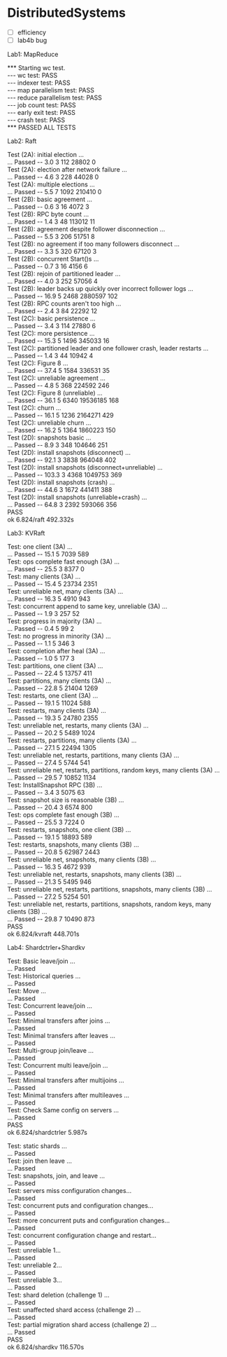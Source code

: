 # DistributedSystems

- [ ] efficiency
- [ ] lab4b bug

Lab1: MapReduce  

*** Starting wc test.  
--- wc test: PASS  
--- indexer test: PASS  
--- map parallelism test: PASS  
--- reduce parallelism test: PASS  
--- job count test: PASS  
--- early exit test: PASS  
--- crash test: PASS  
*** PASSED ALL TESTS  

Lab2: Raft  

Test (2A): initial election ...  
  ... Passed --   3.0  3  112   28802    0  
Test (2A): election after network failure ...  
  ... Passed --   4.6  3  228   44028    0  
Test (2A): multiple elections ...  
  ... Passed --   5.5  7 1092  210410    0  
Test (2B): basic agreement ...  
  ... Passed --   0.6  3   16    4072    3  
Test (2B): RPC byte count ...  
  ... Passed --   1.4  3   48  113012   11  
Test (2B): agreement despite follower disconnection ...  
  ... Passed --   5.5  3  206   51751    8  
Test (2B): no agreement if too many followers disconnect ...  
  ... Passed --   3.3  5  320   67120    3  
Test (2B): concurrent Start()s ...  
  ... Passed --   0.7  3   16    4156    6  
Test (2B): rejoin of partitioned leader ...  
  ... Passed --   4.0  3  252   57056    4  
Test (2B): leader backs up quickly over incorrect follower logs ...  
  ... Passed --  16.9  5 2468 2880597  102  
Test (2B): RPC counts aren't too high ...  
  ... Passed --   2.4  3   84   22292   12  
Test (2C): basic persistence ...  
  ... Passed --   3.4  3  114   27880    6  
Test (2C): more persistence ...  
  ... Passed --  15.3  5 1496  345033   16  
Test (2C): partitioned leader and one follower crash, leader restarts ...  
  ... Passed --   1.4  3   44   10942    4  
Test (2C): Figure 8 ...  
  ... Passed --  37.4  5 1584  336531   35  
Test (2C): unreliable agreement ...  
  ... Passed --   4.8  5  368  224592  246  
Test (2C): Figure 8 (unreliable) ...  
  ... Passed --  36.1  5 6340 19536185  168  
Test (2C): churn ...  
  ... Passed --  16.1  5 1236 2164271  429  
Test (2C): unreliable churn ...  
  ... Passed --  16.2  5 1364 1860223  150  
Test (2D): snapshots basic ...  
  ... Passed --   8.9  3  348  104646  251  
Test (2D): install snapshots (disconnect) ...  
  ... Passed --  92.1  3 3838  964048  402  
Test (2D): install snapshots (disconnect+unreliable) ...  
  ... Passed --  103.3  3 4368 1049753  369  
Test (2D): install snapshots (crash) ...  
  ... Passed --  44.6  3 1672  441411  388  
Test (2D): install snapshots (unreliable+crash) ...  
  ... Passed --  64.8  3 2392  593066  356  
PASS  
ok  	6.824/raft	492.332s  

Lab3: KVRaft  

Test: one client (3A) ...  
  ... Passed --  15.1  5  7039  589  
Test: ops complete fast enough (3A) ...  
  ... Passed --  25.5  3  8377    0  
Test: many clients (3A) ...  
  ... Passed --  15.4  5 23734 2351  
Test: unreliable net, many clients (3A) ...  
  ... Passed --  16.3  5  4910  943  
Test: concurrent append to same key, unreliable (3A) ...  
  ... Passed --   1.9  3   257   52  
Test: progress in majority (3A) ...  
  ... Passed --   0.4  5    99    2  
Test: no progress in minority (3A) ...  
  ... Passed --   1.1  5   346    3  
Test: completion after heal (3A) ...  
  ... Passed --   1.0  5   177    3  
Test: partitions, one client (3A) ...  
  ... Passed --  22.4  5 13757  411  
Test: partitions, many clients (3A) ...  
  ... Passed --  22.8  5 21404 1269  
Test: restarts, one client (3A) ...  
  ... Passed --  19.1  5 11024  588  
Test: restarts, many clients (3A) ...  
  ... Passed --  19.3  5 24780 2355  
Test: unreliable net, restarts, many clients (3A) ...  
  ... Passed --  20.2  5  5489 1024  
Test: restarts, partitions, many clients (3A) ...  
  ... Passed --  27.1  5 22494 1305  
Test: unreliable net, restarts, partitions, many clients (3A) ...  
  ... Passed --  27.4  5  5744  541  
Test: unreliable net, restarts, partitions, random keys, many clients (3A) ...  
  ... Passed --  29.5  7 10852 1134  
Test: InstallSnapshot RPC (3B) ...  
  ... Passed --   3.4  3  5075   63  
Test: snapshot size is reasonable (3B) ...  
  ... Passed --  20.4  3  6574  800  
Test: ops complete fast enough (3B) ...  
  ... Passed --  25.5  3  7224    0  
Test: restarts, snapshots, one client (3B) ...  
  ... Passed --  19.1  5 18893  589  
Test: restarts, snapshots, many clients (3B) ...  
  ... Passed --  20.8  5 62987 2443  
Test: unreliable net, snapshots, many clients (3B) ...  
  ... Passed --  16.3  5  4672  939  
Test: unreliable net, restarts, snapshots, many clients (3B) ...  
  ... Passed --  21.3  5  5495  946  
Test: unreliable net, restarts, partitions, snapshots, many clients (3B) ...  
  ... Passed --  27.2  5  5254  501  
Test: unreliable net, restarts, partitions, snapshots, random keys, many clients (3B) ...  
  ... Passed --  29.8  7 10490  873  
PASS  
ok  	6.824/kvraft	448.701s  

Lab4: Shardctrler+Shardkv  

Test: Basic leave/join ...  
  ... Passed  
Test: Historical queries ...  
  ... Passed  
Test: Move ...  
  ... Passed  
Test: Concurrent leave/join ...  
  ... Passed  
Test: Minimal transfers after joins ...  
  ... Passed  
Test: Minimal transfers after leaves ...  
  ... Passed  
Test: Multi-group join/leave ...  
  ... Passed  
Test: Concurrent multi leave/join ...  
  ... Passed  
Test: Minimal transfers after multijoins ...  
  ... Passed  
Test: Minimal transfers after multileaves ...  
  ... Passed  
Test: Check Same config on servers ...  
  ... Passed  
PASS  
ok  	6.824/shardctrler	5.987s  

Test: static shards ...  
  ... Passed  
Test: join then leave ...  
  ... Passed  
Test: snapshots, join, and leave ...  
  ... Passed  
Test: servers miss configuration changes...  
  ... Passed  
Test: concurrent puts and configuration changes...  
  ... Passed  
Test: more concurrent puts and configuration changes...  
  ... Passed  
Test: concurrent configuration change and restart...  
  ... Passed  
Test: unreliable 1...  
  ... Passed  
Test: unreliable 2...  
  ... Passed  
Test: unreliable 3...  
  ... Passed  
Test: shard deletion (challenge 1) ...  
  ... Passed  
Test: unaffected shard access (challenge 2) ...  
  ... Passed  
Test: partial migration shard access (challenge 2) ...  
  ... Passed  
PASS  
ok  	6.824/shardkv	116.570s  
